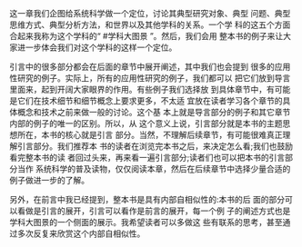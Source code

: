 这一章我们企图给系统科学做一个定位，讨论其典型研究对象、典型 问题、典型思维方式、典型分析方法，和世界以及其他学科的关系。一个学 科的这五个方面合起来我称为这个学科的“ #学科大图景 ”。然后，我们会用 整本书的例子来让大家进一步体会我们对这个学科的这样一个定位。

引言中的很多部分都会在后面的章节中展开阐述，其中我们也会提到 很多的应用性研究的例子。实际上，所有的应用性研究的例子，我们都可以 把它们放到导言里面来，起到开阔大家眼界的作用。有些例子我们选择放 到具体章节中，有可能是它们在技术细节和细节概念上要求更多，不太适 宜放在读者学习各个章节的具体概念和技术之前来做一般的讨论。这个基 本上就是导言部分的例子和其它章节内部的例子的唯一的区别。所以，从 这个意义上说，引言部分就是本书的主题思想所在，本书的核心就是引言 部分。当然，不理解后续章节，有可能很难真正理解引言部分。我们推荐本 书的读者在浏览完本书之后，来决定怎么看;我们也鼓励看完整本书的读 者回过头来，再来看一遍引言部分;读者们也可以把本书的引言部分当作 系统科学的普及读物，仅仅阅读本章，然后在后续章节中选择少量合适的 例子做进一步的了解。

另外，在前言中我已经提到，整本书是具有内部自相似性的:本书的后 面的部分可以看做是引言的展开，引言可以看作是前言的展开，每一个例 子的阐述方式也是学科大图景的一个侧面的展示。我希望读者可以多做这 些有联系的思考，甚至通过多次反复来欣赏这个内部自相似性。